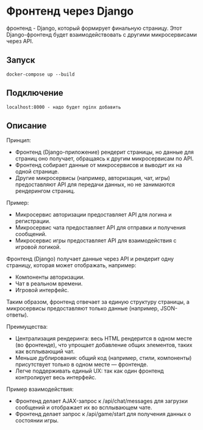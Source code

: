 # Фронтенд через Django
фронтенд - Django, который формирует финальную страницу. Этот Django-фронтенд будет взаимодействовать с другими микросервисами через API.

## Запуск
```
docker-compose up --build
```
## Подключение
```
localhost:8000 - надо будет nginx добавить
```

## Описание
Принцип:
- Фронтенд (Django-приложение) рендерит страницы, но данные для страниц оно получает, обращаясь к другим микросервисам по API.
- Фронтенд собирает данные от микросервисов и выводит их на одной странице.
- Другие микросервисы (например, авторизация, чат, игры) предоставляют API для передачи данных, но не занимаются рендерингом страниц.

Пример:
- Микросервис авторизации предоставляет API для логина и регистрации.
- Микросервис чата предоставляет API для отправки и получения сообщений.
- Микросервис игры предоставляет API для взаимодействия с игровой логикой.

Фронтенд (Django) получает данные через API и рендерит одну страницу, которая может отображать, например:
- Компоненты авторизации.
- Чат в реальном времени.
- Игровой интерфейс.

Таким образом, фронтенд отвечает за единую структуру страницы, а микросервисы предоставляют только данные (например, JSON-ответы).

Преимущества:
- Централизация рендеринга: весь HTML рендерится в одном месте (во фронтенде), что упрощает добавление общих элементов, таких как всплывающий чат.
- Меньше дублирования: общий код (например, стили, компоненты) присутствует только в одном месте — фронтенде.
- Легче поддерживать единый UX: так как один фронтенд контролирует весь интерфейс.

Пример взаимодействия:
- Фронтенд делает AJAX-запрос к /api/chat/messages для загрузки сообщений и отображает их во всплывающем чате.
- Фронтенд делает запрос к /api/game/start для получения данных о состоянии игры.
